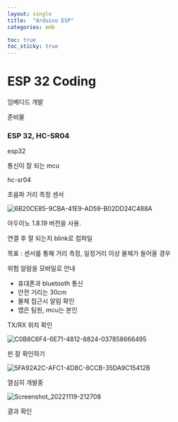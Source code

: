 ```yaml
---
layout: single
title:  "Arduino ESP"
categories: emb

toc: true
toc_sticky: true
---
```


# ESP 32 Coding

임베디드 개발

준비물

### ESP 32, HC-SR04

esp32

통신이 잘 되는 mcu

hc-sr04

초음파 거리 측정 센서

![6B20CE85-9CBA-41E9-AD59-B02DD24C488A](https://eellda.github.io/images/2022-10-25-esp/6B20CE85-9CBA-41E9-AD59-B02DD24C488A-1668862253325-4.jpeg)

아두이노 1.8.19 버전을 사용.

연결 후 잘 되는지 blink로 컴파일

목표 : 센서를 통해 거리 측정, 일정거리 이상 물체가 들어올 경우  

위험 알람을 모바일로 안내

- 휴대폰과 bluetooth 통신
- 안전 거리는 30cm
- 물체 접근시 알림 확인
- 앱은 팀원, mcu는 본인

TX/RX 위치 확인

![C0B8C6F4-6E71-4812-8824-037858666495](https://eellda.github.io/images/2022-10-25-esp/C0B8C6F4-6E71-4812-8824-037858666495.jpeg)

핀 잘 확인하기

![5FA92A2C-AFC1-4D8C-8CCB-35DA9C15412B](https://eellda.github.io/images/2022-10-25-esp/5FA92A2C-AFC1-4D8C-8CCB-35DA9C15412B.jpeg)

열심히 개발중

![Screenshot_20221119-212708](https://eellda.github.io/images/2022-10-25-esp/Screenshot_20221119-212708.jpg)

결과 확인
